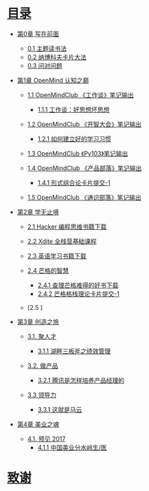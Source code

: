# [目录](cover.jpg)

* [第0章 写在前面]()
  * [0.1 主题读书法](0.1-zhutidushu.md)
  * [0.2 纳博科夫卡片大法](0.2-纳博科夫卡片大法.md)
  * [0.3 问对问题](0.3-问对问题.md)


* [第1章 OpenMind 认知之巅]()
    * [1.1 OpenMindClub 《工作谈》笔记输出]()
      * [1.1.1 工作谈：好思想坏思想](1.1.1-工作谈好思想坏思想.md)

    * [1.2 OpenMindClub 《开智大会》笔记输出]()
      * [1.2.1 如何建立好的学习习惯](1.2.1-如何建立好的学习习惯.md)

    * [1.3 OpenMindClub 《Py103》笔记输出]()

    * [1.4 OpenMindClub 《产品部落》笔记输出]()
      * [1.4.1 形式综合论卡片提交-1](1.4.1-形式综合论卡片提交-1.md)

    * [1.5 OpenMindClub 《通识部落》笔记输出]()



* [第2章 学无止境]()
    * [2.1 Hacker 编程思维书籍下载](2.1-Hacker编程思维书籍下载.md)
    * [2.2 Xdite 全栈营基础课程](2.2-Xdite全栈营基础课程.md)
    * [2.3 英语学习书籍下载](2.3-英语学习书籍下载.md)
    * [2.4 芒格的智慧]()
      * [2.4.1 查理芒格难得的好书下载](2.4.1-查理芒格难得的好书下载.md)
      * [2.4.2 芒格格栈理论卡片提交-1](2.4.2-芒格格栈理论卡片提交-1.md)

    * [2.5 ]



* [第3章 创造之旅]()
    * [3.1. 聚人才]()
      * [3.1.1 湖畔三板斧之绩效管理](3.1.1-湖畔三板斧之绩效管理.md)

    * [3.2. 做产品]()
      * [3.2.1 腾讯是怎样培养产品经理的]()

    * [3.3 领导力]()
      * [3.3.1 这就是马云](3.3.1-这就是马云.md)



* [第4章 美业之魂]()
    * [4.1. 预见 2017]()
      * [4.1.1 中国美业分水岭生/医](4.1.1-中国美业分水岭生/医.md)







# [致谢](Glossary.md)